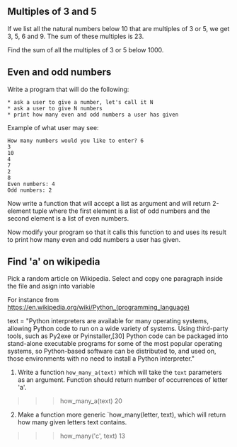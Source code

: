 
Multiples of 3 and 5
--------------------

If we list all the natural numbers below 10 that are multiples of 3 or 5, we get 3, 5, 6 and 9. The sum of these multiples is 23.

Find the sum of all the multiples of 3 or 5 below 1000.



Even and odd numbers
--------------------

Write a program that will do the following:

    * ask a user to give a number, let's call it N
    * ask a user to give N numbers
    * print how many even and odd numbers a user has given

Example of what user may see:

    How many numbers would you like to enter? 6
    3
    10
    4
    7
    2
    8
    Even numbers: 4
    Odd numbers: 2

Now write a function that will accept a list as argument and
will return 2-element tuple where the first element is a list
of odd numbers and the second element is a list of even numbers.

Now modify your program so that it calls this function to
and uses its result to print how many even and odd numbers
a user has given.


Find 'a' on wikipedia
---------------------

Pick a random article on Wikipedia. Select and copy one paragraph inside the file and asign into variable

For instance from https://en.wikipedia.org/wiki/Python_(programming_language)

text = "Python interpreters are available for many operating systems, allowing Python code to run on a wide variety of systems. Using third-party tools, such as Py2exe or Pyinstaller,[30] Python code can be packaged into stand-alone executable programs for some of the most popular operating systems, so Python-based software can be distributed to, and used on, those environments with no need to install a Python interpreter."

1) Write a function `how_many_a(text)` which will take the ``text`` parameters as an argument. Function should return number of occurrences of letter 'a'.

>>> how_many_a(text)
20

2) Make a function more generic `how_many(letter, text),
   which will return how many given letters text contains.

>>> how_many('c', text)
13
